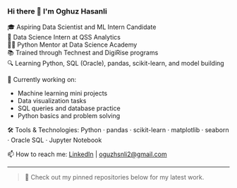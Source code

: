 ### Hi there 👋 I'm Oghuz Hasanli

🎓 Aspiring Data Scientist and ML Intern Candidate  
📍 Data Science Intern at QSS Analytics  
👨‍🏫 Python Mentor at Data Science Academy  
📚 Trained through Technest and DigiRise programs  
🔍 Learning Python, SQL (Oracle), pandas, scikit-learn, and model building  

🚀 Currently working on:
- Machine learning mini projects
- Data visualization tasks
- SQL queries and database practice
- Python basics and problem solving

🛠️ Tools & Technologies:
Python · pandas · scikit-learn · matplotlib · seaborn · Oracle SQL · Jupyter Notebook

📫 How to reach me:
[LinkedIn](https://www.linkedin.com/in/oghuzhasanli) | oguzhsnli2@gmail.com

---
> 📌 Check out my pinned repositories below for my latest work.
